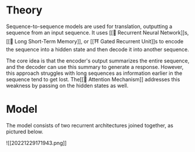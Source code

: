 # Theory
Sequence-to-sequence models are used for translation, outputting a sequence from an input sequence. It uses [[💬 Recurrent Neural Network]]s, [[🎥 Long Short-Term Memory]], or [[⛩️ Gated Recurrent Unit]]s to encode the sequence into a hidden state and then decode it into another sequence.

The core idea is that the encoder's output summarizes the entire sequence, and the decoder can use this summary to generate a response. However, this approach struggles with long sequences as information earlier in the sequence tend to get lost. The[[🚨 Attention Mechanism]] addresses this weakness by passing on the hidden states as well.

# Model
The model consists of two recurrent architectures joined together, as pictured below.

![[20221229171943.png]]